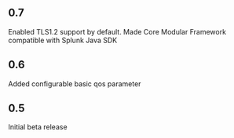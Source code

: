 0.7
---
Enabled TLS1.2 support by default.
Made Core Modular Framework compatible with Splunk Java SDK

0.6
----
Added configurable basic qos parameter

0.5
-----
Initial beta release


